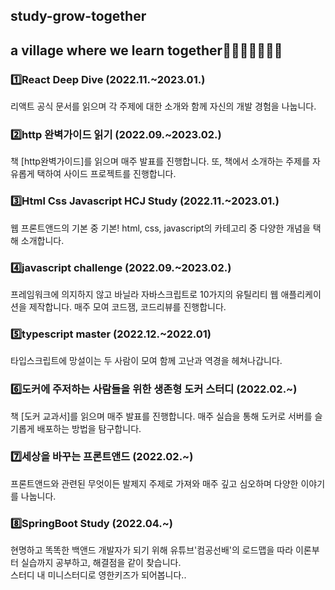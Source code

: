 ## study-grow-together
## a village where we learn together💪🏻👨‍👩‍👦‍👦🌱

### 1️⃣React Deep Dive (2022.11.~2023.01.) <br/>
리액트 공식 문서를 읽으며 각 주제에 대한 소개와 함께 자신의 개발 경험을 나눕니다.<br/>

### 2️⃣http 완벽가이드 읽기 (2022.09.~2023.02.) <br/>
책 [http완벽가이드]를 읽으며 매주 발표를 진행합니다. 또, 책에서 소개하는 주제를 자유롭게 택하여 사이드 프로젝트를 진행합니다. <br/>
    
### 3️⃣Html Css Javascript HCJ Study (2022.11.~2023.01.) <br/>
웹 프론트앤드의 기본 중 기본! html, css, javascript의 카테고리 중 다양한 개념을 택해 소개합니다. <br/>
    
### 4️⃣javascript challenge (2022.09.~2023.02.)<br/>
프레임워크에 의지하지 않고 바닐라 자바스크립트로 10가지의 유틸리티 웹 애플리케이션을 제작합니다. 매주 모여 코드잼, 코드리뷰를 진행합니다.<br/>

### 5️⃣typescript master (2022.12.~2022.01)<br/>
타입스크립트에 망설이는 두 사람이 모여 함께 고난과 역경을 헤쳐나갑니다.<br/>
    
### 6️⃣도커에 주저하는 사람들을 위한 생존형 도커 스터디 (2022.02.~)<br/>
책 [도커 교과서]를 읽으며 매주 발표를 진행합니다. 매주 실습을 통해 도커로 서버를 슬기롭게 배포하는 방법을 탐구합니다.<br/>
    
### 7️⃣세상을 바꾸는 프론트앤드 (2022.02.~) <br/>
프론트앤드와 관련된 무엇이든 발제지 주제로 가져와 매주 깊고 심오하며 다양한 이야기를 나눕니다. <br/>

### 8️⃣SpringBoot Study (2022.04.~)<br/>
현명하고 똑똑한 백앤드 개발자가 되기 위해 유튜브'컴공선배'의 로드맵을 따라 이론부터 실습까지 공부하고, 해결점을 같이 찾습니다.<br/>
스터디 내 미니스터디로 영한키즈가 되어봅니다..<br/>

